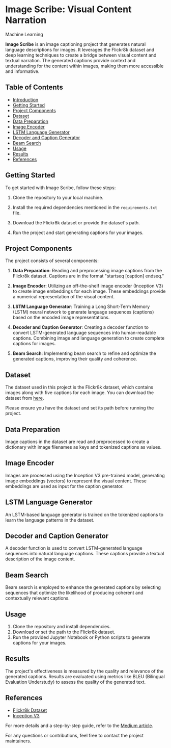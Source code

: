 # Image Scribe: Visual Content Narration
Machine Learning


**Image Scribe** is an image captioning project that generates natural language descriptions for images. It leverages the Flickr8k dataset and deep learning techniques to create a bridge between visual content and textual narration. The generated captions provide context and understanding for the content within images, making them more accessible and informative.

## Table of Contents
- [Introduction](#image-scribe-visual-content-narration)
- [Getting Started](#getting-started)
- [Project Components](#project-components)
- [Dataset](#dataset)
- [Data Preparation](#data-preparation)
- [Image Encoder](#image-encoder)
- [LSTM Language Generator](#lstm-language-generator)
- [Decoder and Caption Generator](#decoder-and-caption-generator)
- [Beam Search](#beam-search)
- [Usage](#usage)
- [Results](#results)
- [References](#references)

## Getting Started

To get started with Image Scribe, follow these steps:

1. Clone the repository to your local machine.

2. Install the required dependencies mentioned in the `requirements.txt` file.

3. Download the Flickr8k dataset or provide the dataset's path.

4. Run the project and start generating captions for your images.

## Project Components

The project consists of several components:

1. **Data Preparation**: Reading and preprocessing image captions from the Flickr8k dataset. Captions are in the format "startseq [caption] endseq."

2. **Image Encoder**: Utilizing an off-the-shelf image encoder (Inception V3) to create image embeddings for each image. These embeddings provide a numerical representation of the visual content.

3. **LSTM Language Generator**: Training a Long Short-Term Memory (LSTM) neural network to generate language sequences (captions) based on the encoded image representations.

4. **Decoder and Caption Generator**: Creating a decoder function to convert LSTM-generated language sequences into human-readable captions. Combining image and language generation to create complete captions for images.

5. **Beam Search**: Implementing beam search to refine and optimize the generated captions, improving their quality and coherence.

## Dataset

The dataset used in this project is the Flickr8k dataset, which contains images along with five captions for each image. You can download the dataset from [here](https://www.kaggle.com/datasets/adityajn105/flickr8k).

Please ensure you have the dataset and set its path before running the project.

## Data Preparation

Image captions in the dataset are read and preprocessed to create a dictionary with image filenames as keys and tokenized captions as values.

## Image Encoder

Images are processed using the Inception V3 pre-trained model, generating image embeddings (vectors) to represent the visual content. These embeddings are used as input for the caption generator.

## LSTM Language Generator

An LSTM-based language generator is trained on the tokenized captions to learn the language patterns in the dataset.

## Decoder and Caption Generator

A decoder function is used to convert LSTM-generated language sequences into natural language captions. These captions provide a textual description of the image content.

## Beam Search

Beam search is employed to enhance the generated captions by selecting sequences that optimize the likelihood of producing coherent and contextually relevant captions.

## Usage

1. Clone the repository and install dependencies.
2. Download or set the path to the Flickr8k dataset.
3. Run the provided Jupyter Notebook or Python scripts to generate captions for your images.

## Results

The project's effectiveness is measured by the quality and relevance of the generated captions. Results are evaluated using metrics like BLEU (Bilingual Evaluation Understudy) to assess the quality of the generated text.

## References

- [Flickr8k Dataset](https://www.kaggle.com/datasets/adityajn105/flickr8k)
- [Inception V3](https://keras.io/api/applications/inceptionv3/)

For more details and a step-by-step guide, refer to the [Medium article](https://medium.com/@raman.shinde15/image-captioning-with-flickr8k-dataset-bleu-4bcba0b52926#:~:text=Captions%20are%20read%20from%20Flickr8k.token.txt%20file%20and%20stored,format%20%E2%80%9Cstartseq%20%E2%80%9C%20%2B%20caption%20%2B%20%E2%80%9C%20endseq%E2%80%9D).

For any questions or contributions, feel free to contact the project maintainers.
